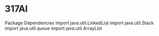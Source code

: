 # 317AI
Package Dependencies
import java.util.LinkedList
import java.util.Stack
import java.util.queue
import java.util.ArrayList
